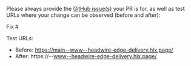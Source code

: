 Please always provide the [GitHub issue(s)](../issues) your PR is for, as well as test URLs where your change can be observed (before and after):

Fix #<gh-issue-id>

Test URLs:
- Before: https://main--www--headwire-edge-delivery.hlx.page/
- After: https://<branch>--www--headwire-edge-delivery.hlx.page/

